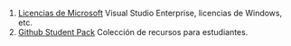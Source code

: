 1. [Licencias de Microsoft](https://portal.azure.com/#blade/Microsoft_Azure_Education/EducationMenuBlade/software) Visual Studio Enterprise, licencias de Windows, etc.
2. [Github Student Pack](https://education.github.com/pack) Colección de recursos para estudiantes.
